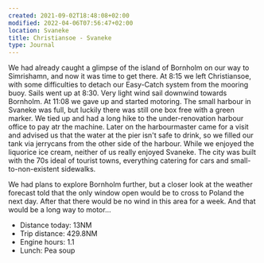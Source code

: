```yaml
---
created: 2021-09-02T18:48:08+02:00
modified: 2022-04-06T07:56:47+02:00
location: Svaneke
title: Christiansoe - Svaneke
type: Journal
---
```

We had already caught a glimpse of the island of Bornholm on our way to Simrishamn, and now it was time to get there.
At 8:15 we left Christiansoe, with some difficulties to detach our Easy-Catch system from the mooring buoy. Sails went up at 8:30.
Very light wind sail downwind towards Bornholm. At 11:08 we gave up and started motoring.
The small harbour in Svaneke was full, but luckily there was still one box free with a green marker. We tied up and had a long hike to the under-renovation harbour office to pay atr the machine.
Later on the harbourmaster came for a visit and advised us that the water at the pier isn't safe to drink, so we filled our tank via jerrycans from the other side of the harbour.
While we enjoyed the liquorice ice cream, neither of us really enjoyed Svaneke. The city was built with the 70s ideal of tourist towns, everything catering for cars and small-to-non-existent sidewalks.

We had plans to explore Bornholm further, but a closer look at the weather forecast told that the only window open would be to cross to Poland the next day. After that there would be no wind in this area for a week. And that would be a long way to motor...

* Distance today: 13NM
* Trip distance: 429.8NM
* Engine hours: 1.1
* Lunch: Pea soup
